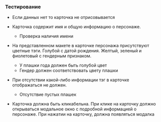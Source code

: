 
### Тестирование
+ Если данных нет то карточка не отрисовывается

+ Карточка содержит имя и общую информацию о персонаже.
    + Проверка наличия имени

+ На представленном макете в карточке персонажа присутствуют цветные тэги. Голубой с датой рождения. Желтый, зеленый и фиолетовый с гендерным признаком. 
    + У плашки года должен быть голубой цвет
    + Гендер должен соответствовать цвету плашки
    
+ При отсутствии какой-либо информации тэг в карточке отображаться не должен.   
    + Отсутствие пустых плашек 

+ Карточка должна быть кликабельна. При клике на карточку должно открываться модальное окно с подробной информацией о персонаже.
    При нажатии на карточку, должна появляться модалка